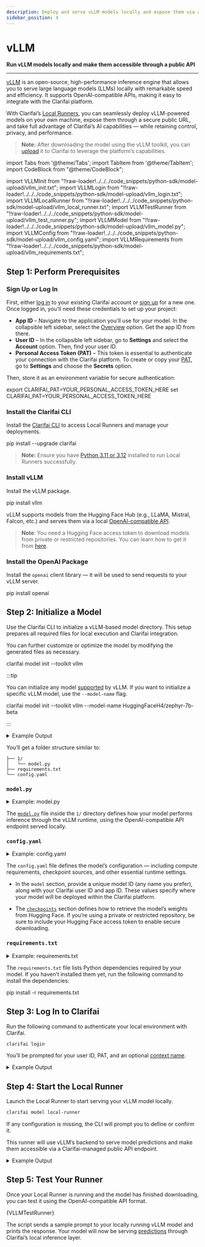 ```yaml
---
description: Deploy and serve vLLM models locally and expose them via a public API
sidebar_position: 4
---
```


# vLLM

**Run vLLM models locally and make them accessible through a public API**
<hr />

[vLLM](https://docs.vllm.ai/en/latest/) is an open-source, high-performance inference engine that allows you to serve large language models (LLMs) locally with remarkable speed and efficiency. It supports OpenAI-compatible APIs, making it easy to integrate with the Clarifai platform.

With Clarifai’s [Local Runners](https://docs.clarifai.com/compute/local-runners/), you can seamlessly deploy vLLM-powered models on your own machine, expose them through a secure public URL, and take full advantage of Clarifai’s AI capabilities — while retaining control, privacy, and performance.

> **Note:** After downloading the model using the vLLM toolkit, you can [upload](https://docs.clarifai.com/compute/upload/#step-4-upload-the-model-to-clarifai) it to Clarifai to leverage the platform’s capabilities.

import Tabs from '@theme/Tabs';
import TabItem from '@theme/TabItem';
import CodeBlock from "@theme/CodeBlock";

import VLLMInit from "!!raw-loader!../../../code_snippets/python-sdk/model-upload/vllm_init.txt";
import VLLMLogin from "!!raw-loader!../../../code_snippets/python-sdk/model-upload/vllm_login.txt";
import VLLMLocalRunner from "!!raw-loader!../../../code_snippets/python-sdk/model-upload/vllm_local_runner.txt";
import VLLMTestRunner from "!!raw-loader!../../../code_snippets/python-sdk/model-upload/vllm_test_runner.py";
import VLLMModel from "!!raw-loader!../../../code_snippets/python-sdk/model-upload/vllm_model.py";
import VLLMConfig from "!!raw-loader!../../../code_snippets/python-sdk/model-upload/vllm_config.yaml";
import VLLMRequirements from "!!raw-loader!../../../code_snippets/python-sdk/model-upload/vllm_requirements.txt";


## Step 1: Perform Prerequisites

### Sign Up or Log In

First, either [log in](https://clarifai.com/login) to your existing Clarifai account or [sign up](https://clarifai.com/signup) for a new one. Once logged in, you'll need these credentials to set up your project:

* **App ID** – Navigate to the application you'll use for your model. In the collapsible left sidebar, select the [Overview](https://docs.clarifai.com/create/applications/manage/#app-overview) option. Get the app ID from there.
* **User ID** – In the collapsible left sidebar, go to **Settings** and select the **Account** option. Then, find your user ID.
* **Personal Access Token (PAT)** – This token is essential to authenticate your connection with the Clarifai platform. To create or copy your [PAT](https://docs.clarifai.com/control/authentication/pat), go to **Settings** and choose the **Secrets** option. 

Then, store it as an environment variable for secure authentication:

<Tabs groupId="code">
<TabItem value="bash" label="Unix-like Systems">
<CodeBlock className="language-bash">export CLARIFAI_PAT=YOUR_PERSONAL_ACCESS_TOKEN_HERE</CodeBlock>
</TabItem>
<TabItem value="bash2" label="Windows">
<CodeBlock className="language-bash">set CLARIFAI_PAT=YOUR_PERSONAL_ACCESS_TOKEN_HERE</CodeBlock>
</TabItem>
</Tabs>


### Install the Clarifai CLI

Install the [Clarifai CLI](https://docs.clarifai.com/sdk/cli) to access Local Runners and manage your deployments.

<Tabs groupId="code">
<TabItem value="bash" label="Bash">
<CodeBlock className="language-bash">pip install --upgrade clarifai</CodeBlock>
</TabItem>
</Tabs>

> **Note:** Ensure you have [Python 3.11 or 3.12](https://docs.clarifai.com/resources/api-overview/python-sdk#python-requirements) installed to run Local Runners successfully.

### Install vLLM

Install the vLLM package.

<Tabs groupId="code">
<TabItem value="bash" label="Bash">
<CodeBlock className="language-bash">pip install vllm</CodeBlock>
</TabItem>
</Tabs>

vLLM supports models from the Hugging Face Hub (e.g., LLaMA, Mistral, Falcon, etc.) and serves them via a local [OpenAI-compatible API](https://docs.clarifai.com/compute/inference/#predict-with-openai-compatible-format).

> **Note**: You need a Hugging Face access token to download models from private or restricted repositories. You can learn how to get it from [here](https://huggingface.co/docs/hub/en/security-tokens). 

### Install the OpenAI Package

Install the `openai` client library — it will be used to send requests to your vLLM server.

<Tabs groupId="code">
<TabItem value="bash" label="Bash">
<CodeBlock className="language-bash">pip install openai</CodeBlock>
</TabItem>
</Tabs>

## Step 2: Initialize a Model

Use the Clarifai CLI to initialize a vLLM-based model directory. This setup prepares all required files for local execution and Clarifai integration.

You can further customize or optimize the model by modifying the generated files as necessary.

<Tabs groupId="code">
<TabItem value="bash" label="Bash">
<CodeBlock className="language-bash">clarifai model init --toolkit vllm</CodeBlock>
</TabItem>
</Tabs>

:::tip

You can initialize any model [supported](https://docs.vllm.ai/en/v0.9.2/models/supported_models.html) by vLLM. If you want to initialize a specific vLLM model, use the `--model-name` flag.

<Tabs groupId="code">
<TabItem value="bash" label="Bash">
<CodeBlock className="language-bash">clarifai model init --toolkit vllm --model-name HuggingFaceH4/zephyr-7b-beta</CodeBlock>
</TabItem>
</Tabs>

:::

<details>
  <summary>Example Output</summary>
  <CodeBlock className="language-text">{VLLMInit}</CodeBlock>
</details>

You’ll get a folder structure similar to:

```
├── 1/
│   └── model.py
├── requirements.txt
└── config.yaml
```

### `model.py`

<details>
  <summary>Example: model.py</summary>
  <CodeBlock className="language-text">{VLLMModel}</CodeBlock>
</details>

The [`model.py`](https://docs.clarifai.com/compute/upload/#prepare-modelpy) file inside the `1/` directory defines how your model performs inference through the vLLM runtime, using the OpenAI-compatible API endpoint served locally.

### `config.yaml`

<details>
  <summary>Example: config.yaml</summary>
  <CodeBlock className="language-text">{VLLMConfig}</CodeBlock>
</details>

The `config.yaml` file defines the model’s configuration — including compute requirements, checkpoint sources, and other essential runtime settings.

- In the `model` section, provide a unique model ID (any name you prefer), along with your Clarifai user ID and app ID. These values specify where your model will be deployed within the Clarifai platform.

- The [`checkpoints`](hf.md#configyaml) section defines how to retrieve the model’s weights from Hugging Face. If you’re using a private or restricted repository, be sure to include your Hugging Face access token to enable secure downloading.


### `requirements.txt`

<details>
  <summary>Example: requirements.txt</summary>
  <CodeBlock className="language-text">{VLLMRequirements}</CodeBlock>
</details>

The `requirements.txt` file lists Python dependencies required by your model. If you haven’t installed them yet, run the following command to install the dependencies:

<Tabs groupId="code">
<TabItem value="bash" label="Bash">
<CodeBlock className="language-bash">pip install -r requirements.txt</CodeBlock>
</TabItem>
</Tabs>

## Step 3: Log In to Clarifai

Run the following command to authenticate your local environment with Clarifai.

```bash
clarifai login
```

You’ll be prompted for your user ID, PAT, and an optional [context name](https://docs.clarifai.com/compute/local-runners/#step-2-create-a-context-optional).

<details>
  <summary>Example Output</summary>
  <CodeBlock className="language-text">{VLLMLogin}</CodeBlock>
</details>

## Step 4: Start the Local Runner

Launch the Local Runner to start serving your vLLM model locally.

```bash
clarifai model local-runner
```

If any configuration is missing, the CLI will prompt you to define or confirm it.

This runner will use vLLM’s backend to serve model predictions and make them accessible via a Clarifai-managed public API endpoint.

<details>
  <summary>Example Output</summary>
  <CodeBlock className="language-text">{VLLMLocalRunner}</CodeBlock>
</details>

## Step 5: Test Your Runner

Once your Local Runner is running and the model has finished downloading, you can test it using the OpenAI-compatible API format.

<Tabs groupId="code">
<TabItem value="python" label="Python (OpenAI)">
  <CodeBlock className="language-python">{VLLMTestRunner}</CodeBlock>
</TabItem>
</Tabs>

The script sends a sample prompt to your locally running vLLM model and prints the response. Your model will now be serving [predictions](https://docs.clarifai.com/compute/inference/clarifai/api) through Clarifai’s local inference layer.

